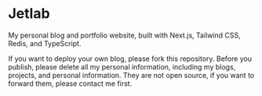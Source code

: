 # Jetlab

My personal blog and portfolio website, built with Next.js, Tailwind CSS, Redis, and TypeScript.

If you want to deploy your own blog, please fork this repository. Before you publish, please delete all my personal information, including my blogs, projects, and personal information. They are not open source, if you want to forward them, please contact me first.